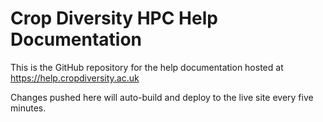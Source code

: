 # Crop Diversity HPC Help Documentation

This is the GitHub repository for the help documentation hosted at https://help.cropdiversity.ac.uk

Changes pushed here will auto-build and deploy to the live site every five minutes.
